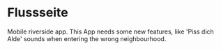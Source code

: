 # Flussseite

Mobile riverside app.
This App needs some new features, like 'Piss dich Alde' sounds when entering the wrong neighbourhood.
